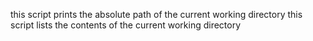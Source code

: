 this script prints the absolute path of the current working directory
this script lists the contents of the current working directory

